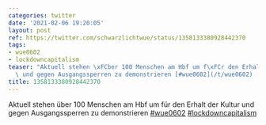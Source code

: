 ```yaml
---
categories: twitter
date: '2021-02-06 19:20:05'
layout: post
ref: https://twitter.com/schwarzlichtwue/status/1358133380928442370
tags:
- wue0602
- lockdowncapitalism
teaser: "Aktuell stehen \xFCber 100 Menschen am Hbf um f\xFCr den Erhalt der Kultur\
  \ und gegen Ausgangssperren zu demonstrieren [#wue0602](/t/wue0602) [#lockdowncapitalism](/t/lockdowncapitalism)"
title: 1358133380928442370
---
```

Aktuell stehen über 100 Menschen am Hbf um für den Erhalt der Kultur und gegen Ausgangssperren zu demonstrieren [#wue0602](/t/wue0602) [#lockdowncapitalism](/t/lockdowncapitalism)